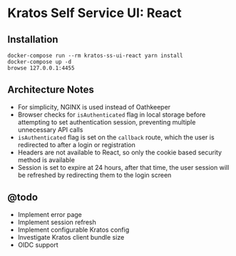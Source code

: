 # Kratos Self Service UI: React

## Installation

```
docker-compose run --rm kratos-ss-ui-react yarn install
docker-compose up -d
browse 127.0.0.1:4455
```

## Architecture Notes

- For simplicity, NGINX is used instead of Oathkeeper
- Browser checks for `isAuthenticated` flag in local storage before attempting
  to set authentication session, preventing multiple unnecessary API calls
- `isAuthenticated` flag is set on the `callback` route, which the user is
  redirected to after a login or registration
- Headers are not available to React, so only the cookie based security
  method is available
- Session is set to expire at 24 hours, after that time, the user session will
  be refreshed by redirecting them to the login screen

## @todo

- Implement error page
- Implement session refresh
- Implement configurable Kratos config
- Investigate Kratos client bundle size
- OIDC support
